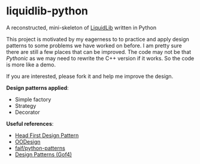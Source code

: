 # liquidlib-python

A reconstructed, mini-skeleton of [LiquidLib](http://zhang-group.github.io/LiquidLib/) written in Python


This project is motivated by my eagerness to to practice and apply design patterns to some problems we have worked on before. I am pretty sure there are still a few places that can be improved. The code may not be that *Pythonic* as we may need to rewrite the C++ version if it works. So the code is more like a demo.

If you are interested, please fork it and help me improve the design.
<br>

**Design patterns applied**:
* Simple factory
* Strategy
* Decorator  


**Useful references**:
* [Head First Design Pattern](http://shop.oreilly.com/product/9780596007126.do)
* [OODesign](http://www.oodesign.com/)
* [faif/python-patterns](https://github.com/faif/python-patterns)
* [Design Patterns (Gof4)](https://sourcemaking.com/design_patterns)
